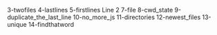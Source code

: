 3-twofiles
4-lastlines
5-firstlines
Line 2
7-file
8-cwd_state
9-duplicate_the_last_line
10-no_more_js
11-directories
12-newest_files
13-unique
14-findthatword

